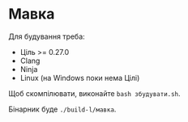 # Мавка

Для будування треба:

- Ціль >= 0.27.0
- Clang
- Ninja
- Linux (на Windows поки нема Цілі)

Щоб скомпілювати, виконайте `bash збудувати.sh`.

Бінарник буде `./build-l/мавка`.